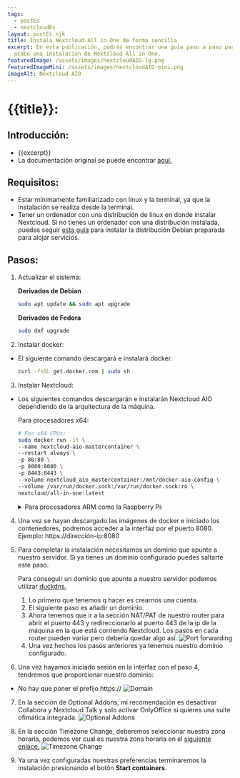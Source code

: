 ```yaml
---
tags:
  - postEs
  - nextcloudEs
layout: postEs.njk
title: Instala Nextcloud All in One de forma sencilla
excerpt: En esta publicación, podrás encontrar una guía paso a paso para llevar
  acabo una instalación de Nextcloud All in One.
featuredImage: /assets/images/nextcloudAIO-lg.png
featuredImageMini: /assets/images/nextcloudAIO-mini.png
imageAlt: Nextcloud AIO
---
```

# {{title}}:
## Introducción:
- {{excerpt}}
- La documentación original se puede encontrar [aquí.](https://github.com/nextcloud/all-in-one)

## Requisitos:

- Estar mínimamente familiarizado con linux y la terminal, ya que la instalación se realiza desde la terminal.
- Tener un ordenador con una distribución de linux en donde instalar Nextcloud. Si no tienes un ordenador con una distribución instalada, puedes seguir [esta guía](/es/blog/posts/instala-debian11/) para instalar la distribución Debian preparada para alojar servicios.

## Pasos:
1. Actualizar el sistema:

    **Derivados de Debian**
    ```bash
    sudo apt update && sudo apt upgrade
    ```
	**Derivados de Fedora**
	```bash
	sudo dnf upgrade
	```
2. Instalar docker:

- El siguiente comando descargará e instalará docker.

	```bash
	curl -fsSL get.docker.com | sudo sh
	```

3. Instalar Nextcloud:

- Los siguientes comandos descargarán e instalarán Nextcloud AIO dependiendo de la arquitectura de la máquina.

	Para procesadores x64:
	```bash
	# For x64 CPUs:
	sudo docker run -it \
	--name nextcloud-aio-mastercontainer \
	--restart always \
	-p 80:80 \
	-p 8080:8080 \
	-p 8443:8443 \
	--volume nextcloud_aio_mastercontainer:/mnt/docker-aio-config \
	--volume /var/run/docker.sock:/var/run/docker.sock:ro \
	nextcloud/all-in-one:latest
	```
	<details>
	<summary>Para procesadores ARM como la Raspberry Pi:</summary>

	```bash
	# For arm64 CPUs:
	sudo docker run -it \
	--name nextcloud-aio-mastercontainer \
	--restart always \
	-p 80:80 \
	-p 8080:8080 \
	-p 8443:8443 \
	--volume nextcloud_aio_mastercontainer:/mnt/docker-aio-config \
	--volume /var/run/docker.sock:/var/run/docker.sock:ro \
	nextcloud/all-in-one:latest-arm64
	```
	</details>

4. Una vez se hayan descargado las imágenes de docker e iniciado los contenedores, podremos acceder a la interfaz por el puerto 8080. Ejemplo: https://dirección-ip:8080

5. Para completar la instalación necesitamos un dominio que apunte a nuestro servidor. Si ya tienes un dominio configurado puedes saltarte este paso.

	Para conseguir un dominio que apunte a nuestro servidor  podemos utilizar [duckdns.](https://www.duckdns.org/)
	1. Lo primero que tenemos q hacer es crearnos una cuenta.
	2. El siguiente paso es añadir un dominio.
	3. Ahora tenemos que ir a la sección NAT/PAT de nuestro router para abrir el puerto 443 y redireccionarlo al puerto 443 de la ip de la máquina en la que está corriendo Nextcloud. Los pasos en cada router pueden variar pero debería quedar algo así.
	![Port forwarding](/assets/images/port-forwarding.png)
	4. Una vez  hechos los pasos anteriores ya tenemos nuestro dominio configurado.

6. Una vez hayamos iniciado sesión en la interfaz con el paso 4, tendremos que proporcionar nuestro dominio:

- No hay que poner el prefijo https://
![Domain](/assets/images/domain.png)

7. En la sección de Optional Addons, mi recomendación es desactivar Collabora y Nextcloud Talk y solo activar OnlyOffice si quieres una suite ofimática integrada.
![Optional Addons](/assets/images/Optional-Addons.png)

8. En la sección Timezone Change, deberemos seleccionar nuestra zona horaria, podemos ver cual es nuestra zona horaria en el [siguiente enlace.](https://en.wikipedia.org/wiki/List_of_tz_database_time_zones#List)
![Timezone Change](/assets/images/Timezone.png)

9. Ya una vez configuradas nuestras preferencias terminaremos la instalación presionando el botón **Start containers**.